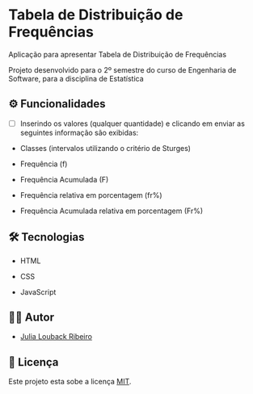 # Tabela de Distribuição de Frequências 



Aplicação para apresentar Tabela de Distribuição de Frequências 

Projeto desenvolvido para o 2º semestre do curso de Engenharia de Software, para a disciplina de Estatística 



 ## ⚙ Funcionalidades

- [ ] Inserindo os valores (qualquer quantidade) e clicando em enviar as seguintes informação são exibidas:

- Classes (intervalos utilizando o critério de Sturges)

- Frequência (f)

- Frequência Acumulada (F)

- Frequência relativa em porcentagem (fr%)

- Frequência Acumulada relativa em porcentagem (Fr%)

  

## 🛠 Tecnologias 

- HTML

- CSS

- JavaScript

  

## 👩‍💻 Autor

- [Julia Louback Ribeiro](https://github.com/JuliaLouback)



## 📝 Licença

Este projeto esta sobe a licença [MIT](https://github.com/JuliaLouback/TabelaFrequencia/blob/master/LICENSE).

